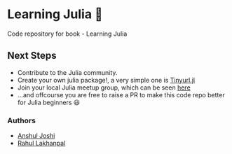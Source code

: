 # Learning Julia :bell:
Code repository for book - Learning Julia

## Next Steps
* Contribute to the Julia community.
* Create your own julia package!, a very simple one is [Tinyurl.jl](https://github.com/rahulkp220/Tinyurl.jl)
* Join your local Julia meetup group, which can be seen [here](https://www.meetup.com/topics/julia/)
* ...and offcourse you are free to raise a PR to make this code repo better for Julia beginners :smiley:

### Authors
* [Anshul Joshi](https://anshuljoshi.com/)
* [Rahul Lakhanpal](https://rahullakhanpal.in)
